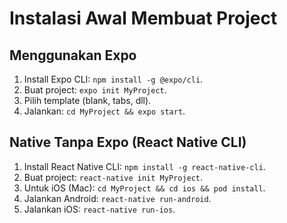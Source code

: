 # Instalasi Awal Membuat Project

## Menggunakan Expo
1. Install Expo CLI: `npm install -g @expo/cli`.
2. Buat project: `expo init MyProject`.
3. Pilih template (blank, tabs, dll).
4. Jalankan: `cd MyProject && expo start`.

## Native Tanpa Expo (React Native CLI)
1. Install React Native CLI: `npm install -g react-native-cli`.
2. Buat project: `react-native init MyProject`.
3. Untuk iOS (Mac): `cd MyProject && cd ios && pod install`.
4. Jalankan Android: `react-native run-android`.
5. Jalankan iOS: `react-native run-ios`.